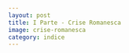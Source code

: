 ```yaml
---
layout: post
title: I Parte - Crise Romanesca
image: crise-romanesca
category: indice
---
```

  
    
